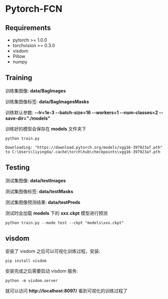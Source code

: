 # Pytorch-FCN

## Requirements
- pytorch >= 1.0.0
- torchvision >= 0.3.0
- visdom
- Pillow
- numpy

## Training
训练集图像: **data/BagImages**

训练集图像标签: **data/BagImagesMasks**

训练默认参数: **--lr=1e-3 --batch-size=16 --workers=1 --num-classes=2 --save-dir="./models"**

训练好的模型会保存在 **models** 文件夹下
```
python train.py
```
```
Downloading: "https://download.pytorch.org/models/vgg16-397923af.pth" to C:\Users\liyingda/.cache\torch\hub\checkpoints\vgg16-397923af.pth
```
## Testing
测试集图像: **data/testImages**

测试集图像标签: **data/testMasks**

测试集图像预测结果: **data/testPreds**

测试时会加载 **models** 下的 **xxx.ckpt** 模型进行预测

```
python train.py --mode test --ckpt "models\xxx.ckpt"
```
## visdom
安装了 visdom 之后可以可视化训练过程，安装:
```
pip install visdom
```
安装完成之后需要启动 visdom 服务:
```
python -m visdom.server
```
就可以访问 **http://localhost:8097/** 看到可视化的训练过程了